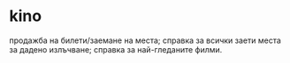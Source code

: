 # kino
продажба на билети/заемане на места;   справка за всички заети места за дадено излъчване;   справка за най-гледаните филми.